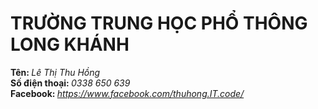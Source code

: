 <h1>TRƯỜNG TRUNG HỌC PHỔ THÔNG LONG KHÁNH</h1>
<div class="thongtin"></div>
	<b>Tên: </b> <i>Lê Thị Thu Hồng</i>
<div class="thongtin"></div>
	<b>Số điện thoại: </b> <i>0338 650 639</i>
<div class="thongtin"></div>
	<b>Facebook: </b> <i> <a href="https://www.facebook.com/thuhong.IT.code/"> https://www.facebook.com/thuhong.IT.code/ </a></i>
